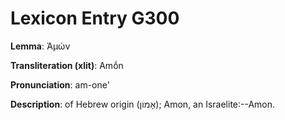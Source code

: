 # Lexicon Entry G300

**Lemma**: Ἀμών

**Transliteration (xlit)**: Amṓn

**Pronunciation**: am-one'

**Description**:
of Hebrew origin (אָמוֹן); Amon, an Israelite:--Amon.
